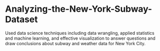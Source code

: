 # Analyzing-the-New-York-Subway-Dataset
Used data science techniques including data wrangling, applied statistics and machine learning, and effective visualization to answer questions and draw conclusions about subway and weather data for New York City.
